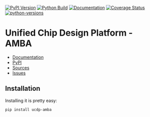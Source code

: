 [![PyPI Version](https://badge.fury.io/py/ucdp-amba.svg)](https://badge.fury.io/py/ucdp-amba)
[![Python Build](https://github.com/nbiotcloud/ucdp-amba/actions/workflows/main.yml/badge.svg)](https://github.com/nbiotcloud/ucdp-amba/actions/workflows/main.yml)
[![Documentation](https://readthedocs.org/projects/ucdp-amba/badge/?version=latest)](https://ucdp-amba.readthedocs.io/en/latest/?badge=latest)
[![Coverage Status](https://coveralls.io/repos/github/nbiotcloud/ucdp-amba/badge.svg?branch=main)](https://coveralls.io/github/nbiotcloud/ucdp-amba?branch=main)
[![python-versions](https://img.shields.io/pypi/pyversions/ucdp-amba.svg)](https://pypi.python.org/pypi/ucdp-amba)

# Unified Chip Design Platform - AMBA

* [Documentation](https://ucdp-amba.readthedocs.io/en/latest/)
* [PyPI](https://pypi.org/project/ucdp-amba/)
* [Sources](https://github.com/nbiotcloud/ucdp-amba)
* [Issues](https://github.com/nbiotcloud/ucdp-amba/issues)

## Installation

Installing it is pretty easy:

```bash
pip install ucdp-amba
```
